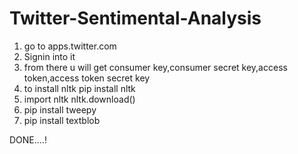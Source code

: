# Twitter-Sentimental-Analysis

1. go to apps.twitter.com
2. Signin into it 
3. from there u will get consumer key,consumer secret key,access token,access token secret key
4. to install nltk pip install nltk
5. import nltk nltk.download()
6. pip install tweepy
7. pip install textblob

DONE....!
